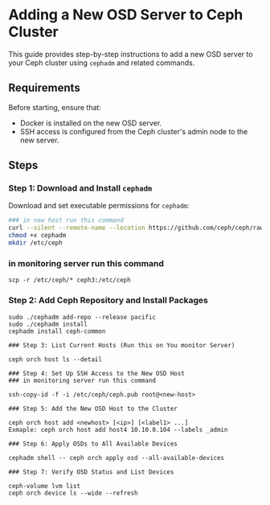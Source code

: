 # Adding a New OSD Server to Ceph Cluster

This guide provides step-by-step instructions to add a new OSD server to your Ceph cluster using `cephadm` and related commands.

## Requirements

Before starting, ensure that:
- Docker is installed on the new OSD server.
- SSH access is configured from the Ceph cluster's admin node to the new server.

## Steps

### Step 1: Download and Install `cephadm`

Download and set executable permissions for `cephadm`:

```bash
### in new host run this command
curl --silent --remote-name --location https://github.com/ceph/ceph/raw/pacific/src/cephadm/cephadm
chmod +x cephadm
mkdir /etc/ceph
```
### in monitoring server run this command
```
scp -r /etc/ceph/* ceph3:/etc/ceph
```
### Step 2: Add Ceph Repository and Install Packages
```
sudo ./cephadm add-repo --release pacific
sudo ./cephadm install
cephadm install ceph-common

### Step 3: List Current Hosts (Run this on You monitor Server)

ceph orch host ls --detail

### Step 4: Set Up SSH Access to the New OSD Host
### in monitoring server run this command

ssh-copy-id -f -i /etc/ceph/ceph.pub root@<new-host>

### Step 5: Add the New OSD Host to the Cluster

ceph orch host add <newhost> [<ip>] [<label1> ...]
Exmaple: ceph orch host add host4 10.10.0.104 --labels _admin

### Step 6: Apply OSDs to All Available Devices

cephadm shell -- ceph orch apply osd --all-available-devices

### Step 7: Verify OSD Status and List Devices

ceph-volume lvm list
ceph orch device ls --wide --refresh
```


